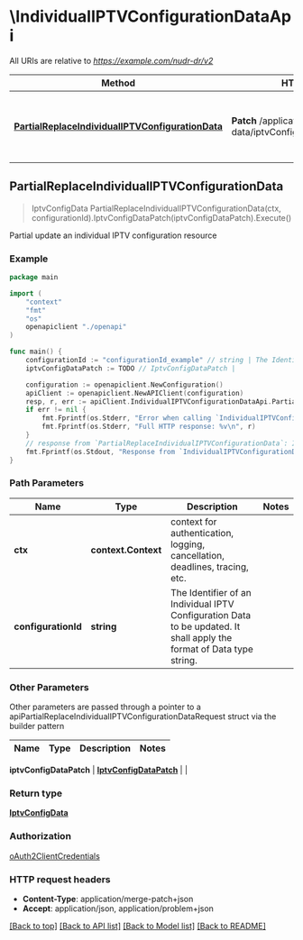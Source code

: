 # \IndividualIPTVConfigurationDataApi

All URIs are relative to *https://example.com/nudr-dr/v2*

Method | HTTP request | Description
------------- | ------------- | -------------
[**PartialReplaceIndividualIPTVConfigurationData**](IndividualIPTVConfigurationDataApi.md#PartialReplaceIndividualIPTVConfigurationData) | **Patch** /application-data/iptvConfigData/{configurationId} | Partial update an individual IPTV configuration resource



## PartialReplaceIndividualIPTVConfigurationData

> IptvConfigData PartialReplaceIndividualIPTVConfigurationData(ctx, configurationId).IptvConfigDataPatch(iptvConfigDataPatch).Execute()

Partial update an individual IPTV configuration resource

### Example

```go
package main

import (
    "context"
    "fmt"
    "os"
    openapiclient "./openapi"
)

func main() {
    configurationId := "configurationId_example" // string | The Identifier of an Individual IPTV Configuration Data to be updated. It shall apply the format of Data type string.
    iptvConfigDataPatch := TODO // IptvConfigDataPatch | 

    configuration := openapiclient.NewConfiguration()
    apiClient := openapiclient.NewAPIClient(configuration)
    resp, r, err := apiClient.IndividualIPTVConfigurationDataApi.PartialReplaceIndividualIPTVConfigurationData(context.Background(), configurationId).IptvConfigDataPatch(iptvConfigDataPatch).Execute()
    if err != nil {
        fmt.Fprintf(os.Stderr, "Error when calling `IndividualIPTVConfigurationDataApi.PartialReplaceIndividualIPTVConfigurationData``: %v\n", err)
        fmt.Fprintf(os.Stderr, "Full HTTP response: %v\n", r)
    }
    // response from `PartialReplaceIndividualIPTVConfigurationData`: IptvConfigData
    fmt.Fprintf(os.Stdout, "Response from `IndividualIPTVConfigurationDataApi.PartialReplaceIndividualIPTVConfigurationData`: %v\n", resp)
}
```

### Path Parameters


Name | Type | Description  | Notes
------------- | ------------- | ------------- | -------------
**ctx** | **context.Context** | context for authentication, logging, cancellation, deadlines, tracing, etc.
**configurationId** | **string** | The Identifier of an Individual IPTV Configuration Data to be updated. It shall apply the format of Data type string. | 

### Other Parameters

Other parameters are passed through a pointer to a apiPartialReplaceIndividualIPTVConfigurationDataRequest struct via the builder pattern


Name | Type | Description  | Notes
------------- | ------------- | ------------- | -------------

 **iptvConfigDataPatch** | [**IptvConfigDataPatch**](IptvConfigDataPatch.md) |  | 

### Return type

[**IptvConfigData**](IptvConfigData.md)

### Authorization

[oAuth2ClientCredentials](../README.md#oAuth2ClientCredentials)

### HTTP request headers

- **Content-Type**: application/merge-patch+json
- **Accept**: application/json, application/problem+json

[[Back to top]](#) [[Back to API list]](../README.md#documentation-for-api-endpoints)
[[Back to Model list]](../README.md#documentation-for-models)
[[Back to README]](../README.md)

